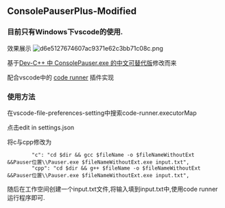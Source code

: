 ## ConsolePauserPlus-Modified
### 目前只有Windows下vscode的使用.
效果展示
![d6e5127674607ac9371e62c3bb71c08c.png](https://s2.loli.net/2024/12/04/k2uISYQjHGdAzc6.png)

基于[Dev-C++ 中 ConsolePauser.exe 的中文可替代版](https://github.com/xkk1/ConsolePauser)修改而来

配合vscode中的 [code runner](https://marketplace.visualstudio.com/items?itemName=formulahendry.code-runner) 插件实现

### 使用方法
在vscode-file-preferences-setting中搜索code-runner.executorMap

点击edit in settings.json

将c与cpp修改为
````
        "c": "cd $dir && gcc $fileName -o $fileNameWithoutExt  &&Pauser位置\\Pauser.exe $fileNameWithoutExt.exe input.txt",
        "cpp": "cd $dir && g++ $fileName -o $fileNameWithoutExt &&Pauser位置\\Pauser.exe $fileNameWithoutExt.exe input.txt",
````

随后在工作空间创建一个input.txt文件,将输入填到input.txt中,使用code runner运行程序即可.